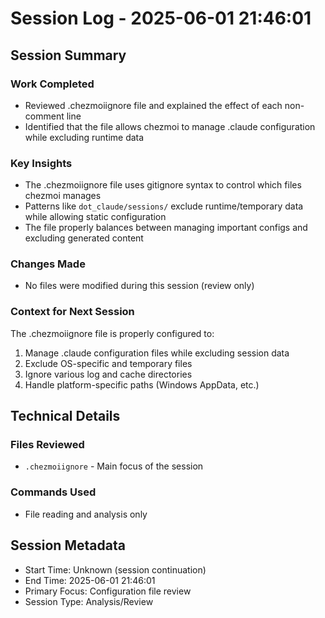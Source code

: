 # Session Log - 2025-06-01 21:46:01

## Session Summary

### Work Completed
- Reviewed .chezmoiignore file and explained the effect of each non-comment line
- Identified that the file allows chezmoi to manage .claude configuration while excluding runtime data

### Key Insights
- The .chezmoiignore file uses gitignore syntax to control which files chezmoi manages
- Patterns like `dot_claude/sessions/` exclude runtime/temporary data while allowing static configuration
- The file properly balances between managing important configs and excluding generated content

### Changes Made
- No files were modified during this session (review only)

### Context for Next Session
The .chezmoiignore file is properly configured to:
1. Manage .claude configuration files while excluding session data
2. Exclude OS-specific and temporary files
3. Ignore various log and cache directories
4. Handle platform-specific paths (Windows AppData, etc.)

## Technical Details

### Files Reviewed
- `.chezmoiignore` - Main focus of the session

### Commands Used
- File reading and analysis only

## Session Metadata
- Start Time: Unknown (session continuation)
- End Time: 2025-06-01 21:46:01
- Primary Focus: Configuration file review
- Session Type: Analysis/Review